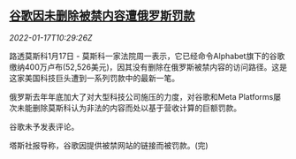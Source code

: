 <!--1642415462000-->
[谷歌因未删除被禁内容遭俄罗斯罚款](https://cn.reuters.com/article/google-fined-russia-0117-mon-idCNKBS2JR0PV)
------

<div><i>2022-01-17T10:29:26Z</i></div><p>路透莫斯科1月17日 - 莫斯科一家法院周一表示，它已经命令Alphabet旗下的谷歌缴纳400万卢布(52,526美元)，因其没有删除在俄罗斯被禁内容的访问路径。这是这家美国科技巨头遭到一系列罚款中的最新一笔。</p><p>俄罗斯去年年底加大了对大型科技公司施压的力度，对谷歌和Meta Platforms屡次未能删除莫斯科认为非法的内容而处以基于营收计算的巨额罚款。</p><p>谷歌未予发表评论。</p><p>塔斯社报导称，谷歌因提供被禁网站的链接而被罚款。(完)</p>
